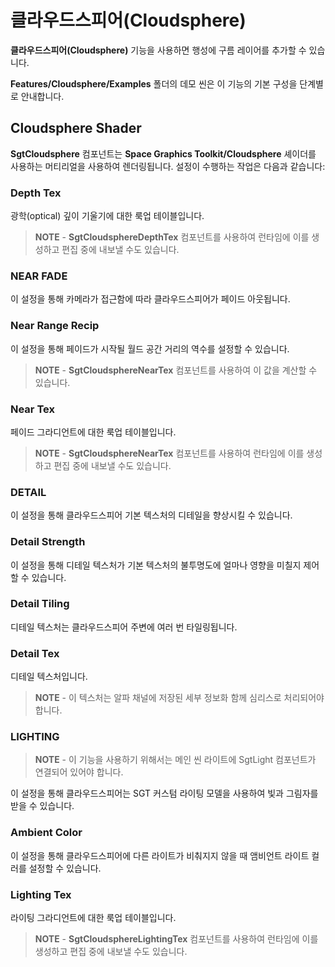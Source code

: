 # 클라우드스피어(Cloudsphere)

**클라우드스피어(Cloudsphere)** 기능을 사용하면 행성에 구름 레이어를 추가할 수 있습니다.

**Features/Cloudsphere/Examples** 폴더의 데모 씬은 이 기능의 기본 구성을 단계별로 안내합니다.

## Cloudsphere Shader

**SgtCloudsphere** 컴포넌트는 **Space Graphics Toolkit/Cloudsphere** 셰이더를 사용하는 머티리얼을 사용하여 렌더링됩니다. 설정이 수행하는 작업은 다음과 같습니다:

### Depth Tex

광학(optical) 깊이 기울기에 대한 룩업 테이블입니다.

> **NOTE** - **SgtCloudsphereDepthTex** 컴포넌트를 사용하여 런타임에 이를 생성하고 편집 중에 내보낼 수도 있습니다.

### NEAR FADE

이 설정을 통해 카메라가 접근함에 따라 클라우드스피어가 페이드 아웃됩니다.

### Near Range Recip

이 설정을 통해 페이드가 시작될 월드 공간 거리의 역수를 설정할 수 있습니다.

> **NOTE** - **SgtCloudsphereNearTex** 컴포넌트를 사용하여 이 값을 계산할 수 있습니다.

### Near Tex

페이드 그라디언트에 대한 룩업 테이블입니다.

> **NOTE** - **SgtCloudsphereNearTex** 컴포넌트를 사용하여 런타임에 이를 생성하고 편집 중에 내보낼 수도 있습니다.

### DETAIL

이 설정을 통해 클라우드스피어 기본 텍스처의 디테일을 향상시킬 수 있습니다.

### Detail Strength

이 설정을 통해 디테일 텍스처가 기본 텍스처의 불투명도에 얼마나 영향을 미칠지 제어할 수 있습니다.

### Detail Tiling

디테일 텍스처는 클라우드스피어 주변에 여러 번 타일링됩니다.

### Detail Tex

디테일 텍스처입니다.

> **NOTE** -  이 텍스처는 알파 채널에 저장된 세부 정보화 함께 심리스로 처리되어야 합니다.

### LIGHTING

> **NOTE** - 이 기능을 사용하기 위해서는 메인 씬 라이트에 SgtLight 컴포넌트가 연결되어 있어야 합니다.

이 설정을 통해 클라우드스피어는 SGT 커스텀 라이팅 모델을 사용하여 빛과 그림자를 받을 수 있습니다.

### Ambient Color

이 설정을 통해 클라우드스피어에 다른 라이트가 비춰지지 않을 때 앰비언트 라이트 컬러를 설정할 수 있습니다.

### Lighting Tex

라이팅 그라디언트에 대한 룩업 테이블입니다.

> **NOTE** - **SgtCloudsphereLightingTex** 컴포넌트를 사용하여 런타임에 이를 생성하고 편집 중에 내보낼 수도 있습니다.